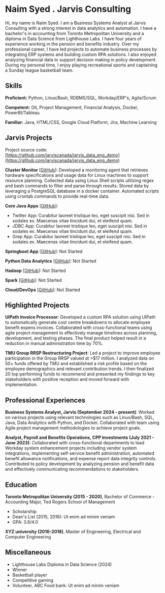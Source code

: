 # Naim Syed . Jarvis Consulting

Hi, my name is Naim Syed. I am a Business Systems Analyst at Jarvis Consulting with a strong interest in data analytics and automation. I have a bachelor's in accounting from Toronto Metropolitan University and a diploma in Data Science from Lighthouse Labs. I have four years of experience working in the pension and benefits industry. Over my professional career, I have led projects to automate business processes by integrating ERP systems and building custom RPA solutions. I also enjoyed analyzing financial data to support decision making in policy development. During my personal time, I enjoy playing recreational sports and captaining a Sunday league basketball team.

## Skills

**Proficient:** Python, Linux/Bash, RDBMS/SQL, Workday/ERP's, Agile/Scrum

**Competent:** Git, Project Management, Financial Analysis, Docker, PowerBI/Tableau

**Familiar:** Java, HTML/CSS, Google Cloud Platform, Jira, Machine Learning

## Jarvis Projects

Project source code: [https://github.com/jarviscanada/jarvis_data_eng_demo](https://github.com/jarviscanada/jarvis_data_eng_demo)


**Cluster Monitor** [[GitHub](https://github.com/jarviscanada/jarvis_data_eng_demo/tree/master/linux_sql)]: Developed a monitoring agent that retrieves hardware specifications and usage data for Linux machines to support resource planning. Collected data using Linux Shell scripts utilizing regex and bash commands to filter and parse through results. Stored data by leveraging a PostgreSQL database in a docker container. Automated scripts using crontab commands to provide real-time data.

**Core Java Apps** [[GitHub](https://github.com/jarviscanada/jarvis_data_eng_demo/tree/master/core_java)]:
      
  - Twitter App: Curabitur laoreet tristique leo, eget suscipit nisi. Sed in sodales ex. Maecenas vitae tincidunt dui, et eleifend quam.
  - JDBC App: Curabitur laoreet tristique leo, eget suscipit nisi. Sed in sodales ex. Maecenas vitae tincidunt dui, et eleifend quam.
  - Grep App: Curabitur laoreet tristique leo, eget suscipit nisi. Sed in sodales ex. Maecenas vitae tincidunt dui, et eleifend quam.

**Springboot App** [[GitHub](https://github.com/jarviscanada/jarvis_data_eng_demo/tree/master/springboot)]: Not Started

**Python Data Analytics** [[GitHub](https://github.com/jarviscanada/jarvis_data_eng_demo/tree/master/python_data_anlytics)]: Not Started

**Hadoop** [[GitHub](https://github.com/jarviscanada/jarvis_data_eng_demo/tree/master/hadoop)]: Not Started

**Spark** [[GitHub](https://github.com/jarviscanada/jarvis_data_eng_demo/tree/master/spark)]: Not Started

**Cloud/DevOps** [[GitHub](https://github.com/jarviscanada/jarvis_data_eng_demo/tree/master/cloud_devops)]: Not Started


## Highlighted Projects
**UIPath Invoice Processor**: Developed a custom RPA solution using UIPath to automatically generate cost centre breakdowns to allocate employee benefit expens invoices. Collaborated with cross-functional teams using agile project management to effectively manage timelines across planinng, development, and testing phases. The final product helped result in a reduction in manual administration time by 70%.

**TMU Group RRSP Restructuring Project**: Led a project to improve employee participation in the Group RRSP valued at >$17 million. I analyzed data on 50+ funds offered by TMU and established a risk profile based on the employee demographics and relevant contribution trends. I then finalized 20 top performing funds to recommend and presented my findings to key stakeholders with positive reception and moved forward with implementation.


## Professional Experiences

**Business Systems Analyst, Jarvis (September 2024 - present)**: Worked on various projects using relevant technologies such as Linux/Bash, SQL, Java, Data Analytics with Python, and Docker. Collaborated with team using Agile project management methodologies to achieve project goals.

**Analyst, Payroll and Benefits Operations, CPP Investments (July 2021 - June 2023)**: Collaborated with cross-functional departments to lead Workday system enhancement projects including vendor system integrations, implementing self-service benefit administration, automated benefit allowance notifications, and expense report data integrity controls. Contributed to policy development by analyzing pension and benefit data and effectively communicating recommendations to stakeholders.


## Education
**Toronto Metropolitan University (2015 - 2020)**, Bachelor of Commerce - Accounting Major, Ted Rogers School of Management
- Scholarship
- Dean's List (2015, 2016): Ut enim ad minim veniam
- GPA: 3.8/4.0

**XYZ university (2016-2018)**, Master of Engineering, Electrical and Computer Engineering


## Miscellaneous
- Lighthouse Labs Diploma in Data Science (2024)
- Winner
- Basketball player
- Competitive gaming
- Volunteer, ABC Food bank: Ut enim ad minim veniam